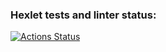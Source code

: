 ### Hexlet tests and linter status:
[![Actions Status](https://github.com/dbublikov/frontend-project-lvl3/workflows/hexlet-check/badge.svg)](https://github.com/dbublikov/frontend-project-lvl3/actions)